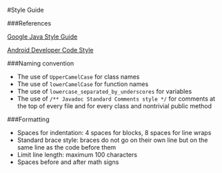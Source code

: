 #Style Guide 

###References

[Google Java Style Guide]

[Android Developer Code Style]

###Naming convention
- The use of ``UpperCamelCase`` for class names
- The use of ``lowerCamelCase`` for function names
- The use of ``lowercase_separated_by_underscores`` for variables
- The use of ``/** Javadoc Standard Comments style */`` for comments at the top of every file and for every class and nontrivial public method

###Formatting

- Spaces for indentation: 4 spaces for blocks, 8 spaces for line wraps
- Standard brace style: braces do not go on their own line but on the same line as the code before them
- Limit line length: maximum 100 characters
- Spaces before and after math signs

 


[Google Java Style Guide]:https://google-styleguide.googlecode.com/svn/trunk/javaguide.html

[Android Developer Code Style]:https://source.android.com/source/code-style.html